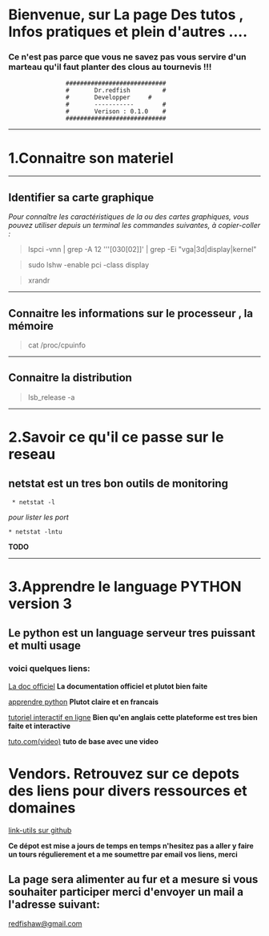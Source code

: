 # Bienvenue, sur La page Des tutos , Infos pratiques et plein d'autres .... 

### Ce n'est pas parce que vous ne savez pas vous servire d'un marteau qu'il faut planter des clous au tournevis !!!

					############################
					#       Dr.redfish         #
					#       Developper	   #
					#       -----------        #
					#       Verison : 0.1.0    #
					############################





----


# 1.Connaitre son materiel 

----
## Identifier sa carte graphique
*Pour connaître les caractéristiques de la ou des cartes graphiques, vous pouvez utiliser depuis un terminal les commandes suivantes, à copier-coller :*

>	lspci -vnn | grep -A 12 '\''[030[02]\]' | grep -Ei "vga|3d|display|kernel"

>	sudo lshw -enable pci -class display

>	xrandr 

----

## Connaitre les informations sur le processeur , la mémoire

>	cat /proc/cpuinfo

----

## Connaitre la distribution   

>	lsb_release  -a

----

# 2.Savoir ce qu'il ce passe sur le reseau
>
## netstat est un tres bon outils de monitoring

	 * netstat -l

*pour lister les port*
	
	* netstat -lntu

**TODO**		 


----

# 3.Apprendre le language PYTHON version 3
>
## Le python est un language serveur tres puissant et multi usage
### voici quelques liens:

[La doc officiel](https://docs.python.org/fr/3.5/tutorial/appetite.html)
**La documentation officiel et plutot bien faite**

[apprendre python](http://apprendre-python.com/)
**Plutot claire et en francais**

[tutoriel interactif en ligne](https://www.learnpython.org/)
**Bien qu'en anglais cette plateforme est tres bien faite et interactive**

[tuto.com(video)](https://fr.tuto.com/python/gratuit-python-les-bases-pour-debutant-python,46272.html)
**tuto de base avec une video**


# Vendors. Retrouvez sur ce depots des liens pour divers ressources et domaines
>	
[link-utils sur github](https://github.com/JeanSairien/link-utils)
	
**Ce dépot est mise a jours de temps en temps n'hesitez pas a aller y faire un tours régulierement et a me soumettre par email vos liens, merci**


## La page sera alimenter au fur et a mesure si vous souhaiter participer merci d'envoyer un mail a l'adresse suivant:
[redfishaw@gmail.com](redfishaw@gmail.com)
